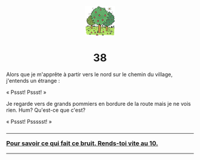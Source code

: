 <html><head>
<title>Sam le chevalier sans cheval</title>
<link rel="stylesheet" type="text/css" href="../images/m.css">
</head><body>
<center>
<img src="../images/pommier.png"  height="80" width="80"> 
<h1>38</h1></center>
<p>Alors que je m'apprête à partir vers le nord sur le chemin du village, j'entends un étrange :<p>« Pssst! Pssst! »<p>Je regarde vers de grands pommiers en bordure de la route mais je ne vois rien. Hum? Qu'est-ce que c'est?<p>« Pssst! Pssssst! »</p>
<h3>
<hr><a  href="10.html">Pour savoir ce qui fait ce bruit. Rends-toi vite au  10.</a>
</h3>
<hr>
<body>
